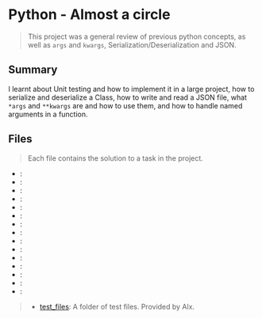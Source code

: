 # Python - Almost a circle

> This project was a general review of previous python concepts, as well as `args` and `kwargs`, Serialization/Deserialization and JSON.

## Summary

I learnt about Unit testing and how to implement it in a large project, how to serialize and deserialize a Class, how to write and read a JSON file, what  `*args` and `**kwargs` are and how to use them, and how to handle named arguments in a function.

## Files

> Each file contains the solution to a task in the project.

- []():
- []():
- []():
- []():
- []():
- []():
- []():
- []():
- []():
- []():
- []():
- []():
- []():
- []():
- []():

> - [test_files](): A folder of test files. Provided by Alx.
